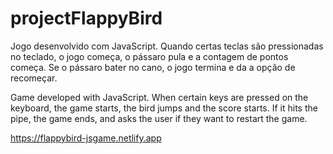 # projectFlappyBird
Jogo desenvolvido com JavaScript. Quando certas teclas são pressionadas no teclado, o jogo começa, o pássaro pula e a contagem de pontos começa. Se o pássaro bater no cano, o jogo termina e da a opção de recomeçar. 

Game developed with JavaScript. When certain keys are pressed on the keyboard, the game starts, the bird jumps and the score starts. If it hits the pipe, the game ends, and asks the user if they want to restart the game.

https://flappybird-jsgame.netlify.app
